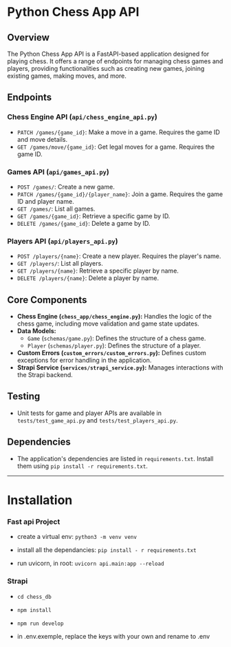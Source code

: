 # Python Chess App API

## Overview
The Python Chess App API is a FastAPI-based application designed for playing chess. 
It offers a range of endpoints for managing chess games and players, providing functionalities such as creating new games, joining existing games, making moves, and more.

## Endpoints

### Chess Engine API (`api/chess_engine_api.py`)
- `PATCH /games/{game_id}`: Make a move in a game. Requires the game ID and move details.
- `GET /games/move/{game_id}`: Get legal moves for a game. Requires the game ID.

### Games API (`api/games_api.py`)
- `POST /games/`: Create a new game.
- `PATCH /games/{game_id}/{player_name}`: Join a game. Requires the game ID and player name.
- `GET /games/`: List all games.
- `GET /games/{game_id}`: Retrieve a specific game by ID.
- `DELETE /games/{game_id}`: Delete a game by ID.

### Players API (`api/players_api.py`)
- `POST /players/{name}`: Create a new player. Requires the player's name.
- `GET /players/`: List all players.
- `GET /players/{name}`: Retrieve a specific player by name.
- `DELETE /players/{name}`: Delete a player by name.

## Core Components

- **Chess Engine (`chess_app/chess_engine.py`):** Handles the logic of the chess game, including move validation and game state updates.
- **Data Models:**
  - `Game` (`schemas/game.py`): Defines the structure of a chess game.
  - `Player` (`schemas/player.py`): Defines the structure of a player.
- **Custom Errors (`custom_errors/custom_errors.py`):** Defines custom exceptions for error handling in the application.
- **Strapi Service (`services/strapi_service.py`):** Manages interactions with the Strapi backend.

## Testing
- Unit tests for game and player APIs are available in `tests/test_game_api.py` and `tests/test_players_api.py`.



## Dependencies
- The application's dependencies are listed in `requirements.txt`. Install them using `pip install -r requirements.txt`.

---

# Installation
### Fast api Project
- create a virtual env:
  ```python3 -m venv venv```
  
- install all the dependancies:
    ```pip install - r requirements.txt```
  
- run uvicorn, in root: ```uvicorn api.main:app --reload```

### Strapi
- ```cd chess_db```
- ```npm install```
- ```npm run develop```

- in .env.exemple, replace the keys with your own and rename to .env
  


